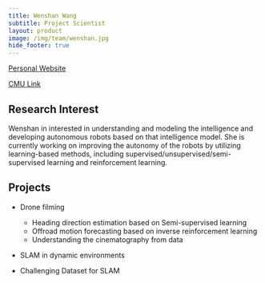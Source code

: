 ```yaml
---
title: Wenshan Wang
subtitle: Project Scientist
layout: product
image: /img/team/wenshan.jpg
hide_footer: true
---
```


[Personal Website](http://www.wangwenshan.com)

[CMU Link](https://www.ri.cmu.edu/ri-people/wenshan-wang/)

## Research Interest

Wenshan in interested in understanding and modeling the intelligence and developing autonomous robots based on that intelligence model. She is currently working on improving the autonomy of the robots by utilizing learning-based methods, including supervised/unsupervised/semi-supervised learning and reinforcement learning. 

## Projects

* Drone filming
  - Heading direction estimation based on Semi-supervised learning 
  - Offroad motion forecasting based on inverse reinforcement learning
  - Understanding the cinematography from data

* SLAM in dynamic environments

* Challenging Dataset for SLAM 
